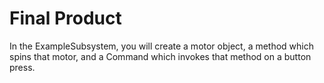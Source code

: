 # Final Product

In the ExampleSubsystem, you will create a motor object, a method which spins that motor, and a Command which invokes that method on a button press.

